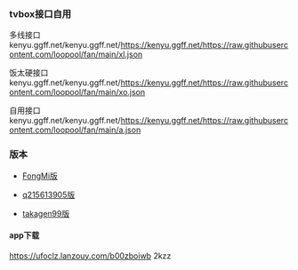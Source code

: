 ### tvbox接口自用

多线接口  
kenyu.ggff.net/kenyu.ggff.net/https://kenyu.ggff.net/https://raw.githubusercontent.com/loopool/fan/main/xl.json

饭太硬接口  
kenyu.ggff.net/kenyu.ggff.net/https://kenyu.ggff.net/https://raw.githubusercontent.com/loopool/fan/main/xo.json

自用接口  
kenyu.ggff.net/kenyu.ggff.net/https://kenyu.ggff.net/https://raw.githubusercontent.com/loopool/fan/main/a.json

### 版本

- [FongMi版](https://github.com/FongMi/TV ) 

- [q215613905版](https://github.com/q215613905/TVBoxOS) 

- [takagen99版](https://github.com/takagen99/Box) 

#### app下载
https://ufoclz.lanzouy.com/b00zboiwb 2kzz